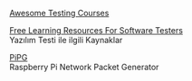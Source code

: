<p>
<a href="https://unmesh.dev/awesome-testing-courses/">Awesome Testing Courses</a>
</p>
<p>
<a href="https://github.com/PaulWaltersDev/FreeLearningResourcesForSoftwareTesters">Free Learning Resources For Software Testers</a>
<br>Yazılım Testi ile ilgili Kaynaklar  
</p>
<p>
<a href="https://www.the-toffee-project.org/index.php?page=pipg-home&lang=en">PiPG</a>
<br>Raspberry Pi Network Packet Generator
</p>
